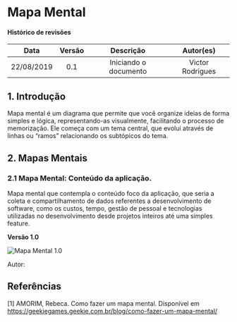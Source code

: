 # Mapa Mental

#### Histórico de revisões
|   Data   |  Versão  |        Descrição       |          Autor(es)          |
|:--------:|:--------:|:----------------------:|:---------------------------:|
|22/08/2019|   0.1    | Iniciando o documento       |  Victor Rodrigues   |

## 1. Introdução

Mapa mental é um diagrama que permite que você organize ideias de forma simples e lógica, representando-as visualmente, facilitando o processo de memorização. Ele começa com um tema central, que evolui através de linhas ou “ramos” relacionando os subtópicos do tema.

## 2. Mapas Mentais

### 2.1 Mapa Mental: Conteúdo da aplicação.

Mapa mental que contempla o conteúdo foco da aplicação, que seria a coleta e compartilhamento de dados referentes a desenvolvimento de software, como os custos, tempo, gestão de pessoal e tecnologias utilizadas no desenvolvimento desde projetos inteiros até uma simples feature.

**Versão 1.0**

![Mapa Mental 1.0](img/)

Autor:

## Referências

[1] AMORIM, Rebeca. Como fazer um mapa mental. Disponível em https://geekiegames.geekie.com.br/blog/como-fazer-um-mapa-mental/
